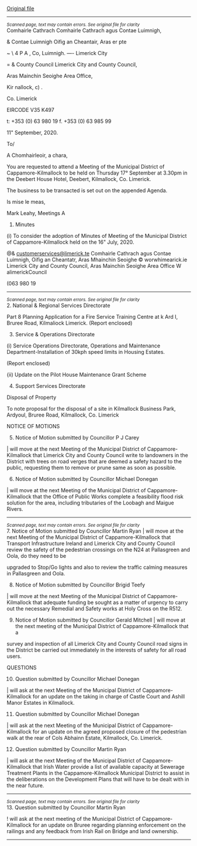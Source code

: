 [Original file](https://www.limerick.ie/sites/default/files/media/documents/2020-09/03-agenda-sept-2020-mthly-mtg.pdf)

---
*<small>Scanned page, text may contain errors. See original file for clarity</small>*  
Comhairle Cathrach Comhairle Cathrach agus Contae Luimnigh,

& Contae Luimnigh Oifig an Cheantair, Aras er pte

~ \ 4 P A , Co, Luimnigh.
—- Limerick City

= & County Council Limerick City and County Council,

Aras Mainchin Seoighe Area Office,

Kir nallock, c) .

Co. Limerick

EIRCODE V35 K497

t: +353 (0) 63 980 19
f. +353 (0) 63 985 99

11" September, 2020.

To/

A Chomhairleoir, a chara,

You are requested to attend a Meeting of the Municipal District of Cappamore-Kilmallock to be
held on Thursday 17° September at 3.30pm in the Deebert House Hotel, Deebert, Kilmallock,
Co. Limerick.

The business to be transacted is set out on the appended Agenda.

Is mise le meas,

Mark Leahy,
Meetings A

1. Minutes

(i) To consider the adoption of Minutes of Meeting of the Municipal District of
Cappamore-Kilmallock held on the 16" July, 2020.

@& customerservices@limerick.te
Comhairle Cathrach agus Contae Luimnigh, Oifig an Cheantatr, Aras Mhainchin Seoighe © worwhimearick.ie
Limerick City and County Council, Aras Mainchin Seoighe Area Office W alimerickCouncil

(063 980 19


---
*<small>Scanned page, text may contain errors. See original file for clarity</small>*  
2. National & Regional Services Directorate

Part 8 Planning Application for a Fire Service Training Centre at
k Ard I, Bruree Road, Kilmaliock
Limerick.
(Report enclosed)

3. Service & Operations Directorate

(i) Service Operations Directorate, Operations and Maintenance
Department-Installation of 30kph speed limits in Housing Estates.

(Report enclosed)

{ii) Update on the Pilot House Maintenance Grant Scheme

4. Support Services Directorate

Disposal of Property

To note proposal for the disposal of a site in Kilmallock Business Park, Ardyoul, Bruree
Road, Kilmallock, Co. Limerick

NOTICE OF MOTIONS

5. Notice of Motion submitted by Councillor P J Carey

| will move at the next Meeting of the Municipal District of Cappamore-Kilmallock that
Limerick City and County Council write to landowners in the District with trees on road
verges that are deemed a safety hazard to the public, requesting them to remove or
prune same as soon as possible.

6. Notice of Motion submitted by Councillor Michael Donegan

| will move at the next Meeting of the Municipal District of Cappamore-Kilmallock that
the Office of Public Works complete a feasibility flood risk solution for the area,
including tributaries of the Loobagh and Maigue Rivers.


---
*<small>Scanned page, text may contain errors. See original file for clarity</small>*  
7. Notice of Motion submitted by Councillor Martin Ryan
| will move at the next Meeting of the Municipal District of Cappamore-Kilmallock that
Transport Infrastructure Ireland and Limerick City and County Council review the safety
of the pedestrian crossings on the N24 at Pallasgreen and Oola, do they need to be

upgraded to Stop/Go lights and also to review the traffic calming measures in
Pallasgreen and Oola.

8. Notice of Motion submitted by Councillor Brigid Teefy

| will move at the next Meeting of the Municipal District of Cappamore-Kilmallock that
adequate funding be sought as a matter of urgency to carry out the necessary Remedial
and Safety works at Holy Cross on the R512.

9. Notice of Motion submitted by Councillor Gerald Mitchell
| will move at the next meeting of the Municipal District of Cappamore-Kilmallock that a

survey and inspection of all Limerick City and County Council road signs in the District
be carried out immediately in the interests of safety for all road users.

QUESTIONS

10. Question submitted by Councillor Michael Donegan

| will ask at the next Meeting of the Municipal District of Cappamore-Kilmallock for an
update on the taking in charge of Castle Court and Ashill Manor Estates in Kilmallock.

11. Question submitted by Councillor Michael Donegan

| will ask at the next Meeting of the Municipal District of Cappamore-Kilmallock for an
update on the agreed proposed closure of the pedestrian walk at the rear of Cols
Abhainn Estate, Kilmallock, Co. Limerick.

12. Question submitted by Councillor Martin Ryan

| will ask at the next Meeting of the Municipal District of Cappamore-Kilmallock that
Irish Water provide a list of available capacity at Sewerage Treatment Plants in the
Cappamore-Kilmallock Municipal District to assist in the deliberations on the
Development Plans that will have to be dealt with in the near future.


---
*<small>Scanned page, text may contain errors. See original file for clarity</small>*  
13. Question submitted by Councillor Martin Ryan

! will ask at the next meeting of the Municipal District of Cappamore-Kilmallock for an
update on Bruree regarding planning enforcement on the railings and any feedback
from Irish Rail on Bridge and land ownership.


---
